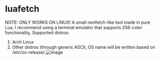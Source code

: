 # luafetch
 NOTE: ONLY WORKS ON LINUX!
 A small neofetch-like tool made in pure Lua,
 I recommend using a terminal emulator that supports 256-color functionality,
 Supported distros:
 1. Arch Linux
 1. Other distros (through generic ASCII, OS name will be written based on /etc/os-release)
 ![image](https://github.com/emir4169/luafetch/assets/89991965/a0d56200-e34e-404e-8fc2-645d7857290a)
